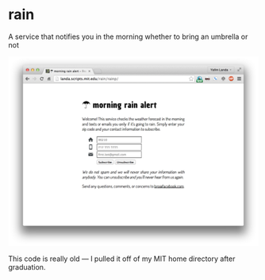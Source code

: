 rain
====

A service that notifies you in the morning whether to bring an umbrella or not

![Home page](rain.png)

This code is really old &mdash; I pulled it off of my MIT home directory after graduation.
